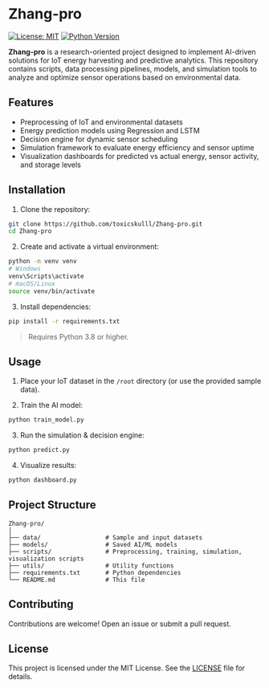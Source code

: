 # Zhang-pro

[![License: MIT](https://img.shields.io/badge/License-MIT-yellow.svg)](https://opensource.org/licenses/MIT)
[![Python Version](https://img.shields.io/badge/python-3.8%2B-blue)](https://www.python.org/)

**Zhang-pro** is a research-oriented project designed to implement AI-driven solutions for IoT energy harvesting and predictive analytics. This repository contains scripts, data processing pipelines, models, and simulation tools to analyze and optimize sensor operations based on environmental data.

## Features

* Preprocessing of IoT and environmental datasets
* Energy prediction models using Regression and LSTM
* Decision engine for dynamic sensor scheduling
* Simulation framework to evaluate energy efficiency and sensor uptime
* Visualization dashboards for predicted vs actual energy, sensor activity, and storage levels

## Installation

1. Clone the repository:

```bash
git clone https://github.com/toxicskulll/Zhang-pro.git
cd Zhang-pro
```

2. Create and activate a virtual environment:

```bash
python -m venv venv
# Windows
venv\Scripts\activate
# macOS/Linux
source venv/bin/activate
```

3. Install dependencies:

```bash
pip install -r requirements.txt
```

> Requires Python 3.8 or higher.

## Usage

1. Place your IoT dataset in the `/root` directory (or use the provided sample data).

2. Train the AI model:

```bash
python train_model.py
```

3. Run the simulation & decision engine:

```bash
python predict.py
```

4. Visualize results:

```bash
python dashboard.py
```

## Project Structure

```
Zhang-pro/
│
├── data/                  # Sample and input datasets
├── models/                # Saved AI/ML models
├── scripts/               # Preprocessing, training, simulation, visualization scripts
├── utils/                 # Utility functions
├── requirements.txt       # Python dependencies
└── README.md              # This file
```

## Contributing

Contributions are welcome! Open an issue or submit a pull request.

## License

This project is licensed under the MIT License. See the [LICENSE](LICENSE) file for details.
